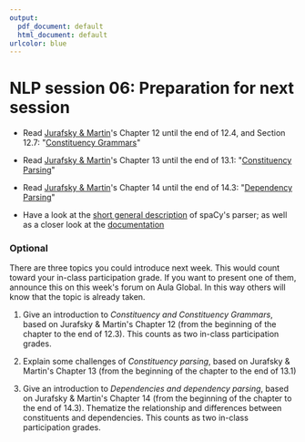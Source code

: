 ```yaml
---
output:
  pdf_document: default
  html_document: default
urlcolor: blue
---
```

# NLP session 06: Preparation for next session

 * Read [Jurafsky & Martin](https://web.stanford.edu/~jurafsky/slp3/old_dec21/)'s Chapter 12 until the end of 12.4, and Section 12.7: "[Constituency Grammars](https://web.stanford.edu/~jurafsky/slp3/old_dec21/12.pdf)"
 
 * Read [Jurafsky & Martin](https://web.stanford.edu/~jurafsky/slp3/old_dec21/)'s Chapter 13 until the end of 13.1: "[Constituency Parsing](https://web.stanford.edu/~jurafsky/slp3/old_dec21/13.pdf)"
 
 * Read [Jurafsky & Martin](https://web.stanford.edu/~jurafsky/slp3/old_dec21/)'s Chapter 14 until the end of 14.3: "[Dependency Parsing](https://web.stanford.edu/~jurafsky/slp3/old_dec21/14.pdf)"

  * Have a look at the [short general description](https://spacy.io/usage/linguistic-features#dependency-parse) of spaCy's parser; as well as a closer look at the [documentation](https://spacy.io/api/dependencyparser)


### Optional

There are three topics you could introduce next week. This would count toward your in-class participation grade. If you want to present one of them, announce this on this week's forum on Aula Global. In this way others will know that the topic is already taken. 

  1. Give an introduction to *Constituency and Constituency Grammars*, based on Jurafsky & Martin's Chapter 12 (from the beginning of the chapter to the end of 12.3). This counts as two in-class participation grades.
  
  2. Explain some challenges of *Constituency parsing*, based on Jurafsky & Martin's Chapter 13 (from the beginning of the chapter to the end of 13.1)

  3. Give an introduction to *Dependencies and dependency parsing*, based on Jurafsky & Martin's Chapter 14 (from the beginning of the chapter to the end of 14.3). Thematize the relationship and differences between constituents and dependencies. This counts as two in-class participation grades.
